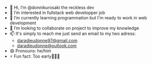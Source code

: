- 👋 Hi, I’m @donnikurosaki the reckless dev
- 👀 I’m interested in fullstack web developper job
- 🌱 I’m currently learning programmation but I'm ready to work in web development
- 💞️ I’m looking to collaborate on project to improve my knowledge
- 📫 It's simply to reach me just send an email to my two adress:
  - daradieudonne97@gmail.com
  - daradieudonne@outlook.com
- 😄 Pronouns: he/him
- ⚡ Fun fact: Too early🤣🤣🤣

<!---
donnikurosaki/donnikurosaki is a ✨ special ✨ repository because its `README.md` (this file) appears on your GitHub profile.
You can click the Preview link to take a look at your changes.
--->
